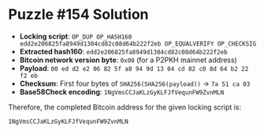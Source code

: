 # Puzzle #154 Solution

- **Locking script**: `OP_DUP OP_HASH160 edd2e206825fa8949d1304cd82c08d64b222f2eb OP_EQUALVERIFY OP_CHECKSIG`
- **Extracted hash160**: `edd2e206825fa8949d1304cd82c08d64b222f2eb`
- **Bitcoin network version byte**: `0x00` (for a P2PKH mainnet address)
- **Payload**: `00 ed d2 e2 06 82 5f a8 94 9d 13 04 cd 82 c0 8d 64 b2 22 f2 eb`
- **Checksum**: First four bytes of `SHA256(SHA256(payload))` → `7a 51 ca 03`
- **Base58Check encoding**: `1NgVmsCCJaKLzGyKLFJfVequnFW9ZvnMLN`

Therefore, the completed Bitcoin address for the given locking script is:

```
1NgVmsCCJaKLzGyKLFJfVequnFW9ZvnMLN
```
